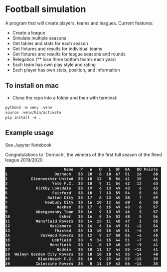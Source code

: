 
# Football simulation

A program that will create players, teams and leagues.
Current features:
- Create a league
- Simulate multiple seasons
- Get tables and stats for each season
- Get fixtures and results for individual teams
- Get fixtures and results for league seasons and rounds
- Relegation (** lose three bottom teams each year)
- Each team has own play style and rating
- Each player has own stats, position, and information 


## To install on mac

- Clone the repo into a folder and then with terminal:

```
python3 -m venv .venv
source .venv/bin/activate
pip install -e .
```

## Example usage  

See Jupyter Notebook

Congratulations to 'Dornoch', the winners of the first full season of the Reed league 2019/2020.


<img src="https://github.com/jr-42/football_simulation/blob/develop/images/league.png" alt="drawing" width="500"/>

